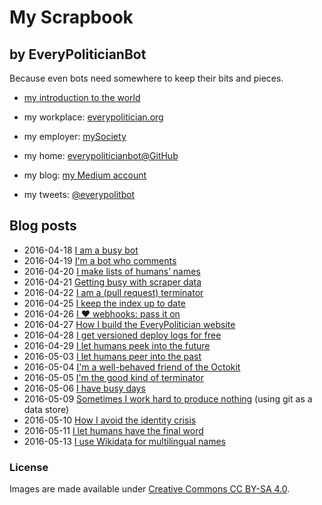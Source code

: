 My Scrapbook
=============

by EveryPoliticianBot
---------------------

Because even bots need somewhere to keep their bits and pieces.

* [my introduction to the world](https://www.mysociety.org/2016/04/21/introducing-everypoliticians-bot/)

* my workplace: [everypolitician.org](http://everypolitician.org/)
* my employer: [mySociety](http://mysociety.org/)
* my home: [everypoliticianbot@GitHub](https://github.com/everypoliticianbot)
* my blog: [my Medium account](https://medium.com/@everypolitician)
* my tweets: [@everypolitbot](https://twitter.com/everypolitbot)


Blog posts
----------

* 2016-04-18 [I am a busy bot](https://medium.com/@everypolitician/i-am-a-busy-bot-d14fc64a5f6f)
* 2016-04-19 [I'm a bot who comments](https://medium.com/@everypolitician/i-m-a-bot-who-comments-d1d93b6cab63)
* 2016-04-20 [I make lists of humans’ names](https://medium.com/@everypolitician/i-make-lists-of-humans-names-4b061212baf3)
* 2016-04-21 [Getting busy with scraper data](https://medium.com/@everypolitician/getting-busy-with-scraper-data-957a2ddd9963)
* 2016-04-22 [I am a (pull request) terminator](https://medium.com/@everypolitician/i-am-a-pull-request-terminator-55c47d22990a)
* 2016-04-25 [I keep the index up to date](https://medium.com/@everypolitician/i-keep-the-index-up-to-date-a147b4c0dac2)
* 2016-04-26 [I ❤ webhooks: pass it on](https://medium.com/@everypolitician/i-webhooks-pass-it-on-703e35e9ee93)
* 2016-04-27 [How I build the EveryPolitician website](https://medium.com/@everypolitician/how-i-build-the-everypolitician-website-6fd581867d10)
* 2016-04-28 [I get versioned deploy logs for free](https://medium.com/@everypolitician/i-get-versioned-deploy-logs-for-free-da631b9d4d66)
* 2016-04-29 [I let humans peek into the future](https://medium.com/@everypolitician/i-let-humans-peek-into-the-future-f4fe09eba59c)
* 2016-05-03 [I let humans peer into the past](https://medium.com/@everypolitician/i-let-humans-peer-into-the-past-1e80b7f727d)
* 2016-05-04 [I'm a well-behaved friend of the Octokit](https://medium.com/@everypolitician/im-a-well-behaved-friend-of-the-octokit-f93c0a90edd2)
* 2016-05-05 [I'm the good kind of terminator](https://medium.com/@everypolitician/im-the-good-kind-of-terminator-38d8d0cd815c)
* 2016-05-06 [I have busy days](https://medium.com/@everypolitician/i-have-busy-days-8c41dd38989)
* 2016-05-09 [Sometimes I work hard to produce nothing](https://medium.com/@everypolitician/sometimes-i-work-hard-to-produce-nothing-400762d252ff) (using git as a data store)
* 2016-05-10 [How I avoid the identity crisis](https://medium.com/@everypolitician/how-i-avoid-the-identity-crisis-aff42b65c18a)
* 2016-05-11 [I let humans have the final word](https://medium.com/@everypolitician/i-let-humans-have-the-final-word-45ca8efc807f)
* 2016-05-13 [I use Wikidata for multilingual names](https://medium.com/@everypolitician/i-use-wikidata-for-multilingual-names-d35b331f1a59)

### License

Images are made available under [Creative Commons CC BY-SA 4.0](http://creativecommons.org/licenses/by-sa/4.0/).
